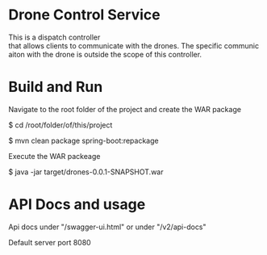 # Drone Control Service
This is a dispatch controller that allows clients to communicate with the drones. The specific communicaiton with the drone is outside the scope of this controller.

# Build and Run
Navigate to the root folder of the project and create the WAR package

$ cd /root/folder/of/this/project

$ mvn clean package spring-boot:repackage

Execute the WAR packeage

$ java -jar target/drones-0.0.1-SNAPSHOT.war

# API Docs and usage
Api docs under "/swagger-ui.html" or under "/v2/api-docs"

Default server port 8080


